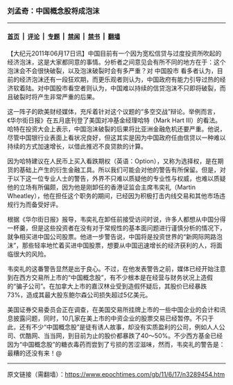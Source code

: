 ### 刘孟奇：中国概念股将成泡沫

---

#### [首页](../../../..?n3289454) &nbsp;|&nbsp; [评论](../../../../../epoch-comment?n3289454) &nbsp;|&nbsp; [专题](../../../../../epoch-special?n3289454) &nbsp;|&nbsp; [禁闻](../../../../../epoch-news?n3289454) &nbsp;|&nbsp; [禁书](../../../../../books?n3289454) &nbsp;|&nbsp; [翻墙](https://github.com/gfw-breaker/nogfw/blob/master/README.md?n3289454)


<div class="post_content" id="artbody" itemprop="articleBody">
 <!-- article content begin -->
 <p>
  【大纪元2011年06月17日讯】中国目前有一个因为宽松信贷与过度投资所吹起的经济泡沫，这是大家都同意的事情。分析者之间意见会有所不同的地方在于：这个泡沫会不会很快破裂，以及泡沫破裂时会有多严重？对
  <ok href="https://www.epochtimes.com/gb/tag/%E4%B8%AD%E5%9B%BD%E8%82%A1%E5%B8%82.html">
   中国股市
  </ok>
  看多者认为，目前的经济泡沫还有一段狂欢期，而更乐观者则认为，中国政府有能力引导过热的经济软着陆。对中国股市看空者则认为，中国难以持续的信贷泡沫不只即将破裂，而且破裂时将产生非常严重的后果。
 </p>
 <p>
  这一阵子的欧美财经媒体，充斥着针对这个议题的“多空交战”辩论。举例而言，《华尔街日报》在五月底刊登了美国对冲基金经理哈特（Mark Hart III）的看法。哈特在投资大会上表示，中国泡沫破裂的后果将比亚洲金融危机还要严重。他说，尽管中国银行业表面上看状况良好，但这其实是因为中国政府任由信贷以一种难以持续的方式加速增长，以借此推迟不良贷款的计算。
 </p>
 <p>
  因为哈特建议在人民币上买入看跌期权（英语：Option），又称为选择权，是在期货的基础上产生的衍生金融工具。所以我们可能会对他的警告有所保留。但是，对于以下这一位专业人士的警告，外界不只难以质疑他的专业性与权威，也难以质疑他的立场有所偏颇，因为他是刚卸任的香港证监会主席韦奕礼（Martin Wheatley），他在担任这个职务的期间，已经因为积极打击内线交易和其他市场违规行为而备受好评。
 </p>
 <p>
  根据《华尔街日报》报导，韦奕礼在卸任前接受访问时说，许多人都想从中国分得一杯羹，但是这些投资者在没有对于常规性的基本面问题进行谨慎分析的情况下，就争相买进中国公司股票。他进一步警告说，中国将是投资世界的“新网际网路泡沫”，那些轻率地忙着买进中国股票，想要从中国迅速增长的经济获利的人，将面临很大的风险。
 </p>
 <p>
  韦奕礼的这番警告显然是出于良心。不过，在他发表警告之前，媒体已经开始注意到在西方交易所上市的“中国概念股”，有不少根本是在经营与财务状况上造假的“骗子公司”。在加拿大上市的嘉汉林业受到造假怀疑后，其股价已经暴跌73%，造成其最大股东鲍尔森公司损失超过5亿美元。
 </p>
 <p>
  美国证券交易委员会正在调查，在美国交易所挂牌上市的一些中国企业的会计和讯息披露问题，同时，10几家在美上市的中资企业的股票交易已经暂停。不只于此，还有不少“中国概念股”是徒有诱人故事，却没有实质盈利的公司，例如人人公司、优酷网、当当网，到目前为止的股价都暴跌了40～50%。不少西方基金已经因为“中国概念股”的糖衣毒药而尝到了亏损的苦涩滋味，然而，韦奕礼的警告是：最糟的还没有来！@
 </p>
 <!-- article content end -->
 <div id="below_article_ad">
 </div>
</div>


---

原文链接（需翻墙）：https://www.epochtimes.com/gb/11/6/17/n3289454.htm